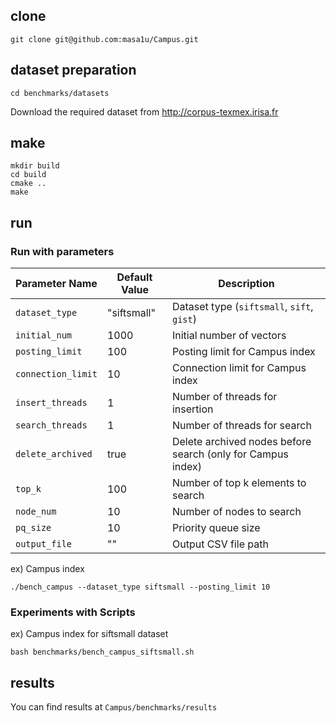## clone
```
git clone git@github.com:masa1u/Campus.git
```

## dataset preparation
```
cd benchmarks/datasets
```
Download the required dataset from http://corpus-texmex.irisa.fr

## make
```
mkdir build
cd build
cmake ..
make
```

## run
### Run with parameters
| Parameter Name       | Default Value | Description                                                                 |
|----------------------|----------------|----------------------------------------------------------------------------|
| `dataset_type`       | "siftsmall"    | Dataset type (`siftsmall`, `sift`, `gist`)                                 |
| `initial_num`        | 1000           | Initial number of vectors                                                  |
| `posting_limit`      | 100            | Posting limit for Campus index                                             |
| `connection_limit`   | 10             | Connection limit for Campus index                                          |
| `insert_threads`     | 1              | Number of threads for insertion                                            |
| `search_threads`     | 1              | Number of threads for search                                               |
| `delete_archived`    | true           | Delete archived nodes before search (only for Campus index)                |
| `top_k`              | 100            | Number of top k elements to search                                         |
| `node_num`           | 10             | Number of nodes to search                                                  |
| `pq_size`            | 10             | Priority queue size                                                        |
| `output_file`        | ""             | Output CSV file path     

ex) Campus index
```
./bench_campus --dataset_type siftsmall --posting_limit 10
```

### Experiments with Scripts
ex) Campus index for siftsmall dataset
```
bash benchmarks/bench_campus_siftsmall.sh
```

## results
You can find results at ```Campus/benchmarks/results```